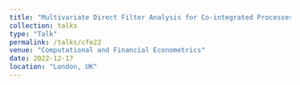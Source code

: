```yaml
---
title: "Multivariate Direct Filter Analysis for Co-integrated Processes"
collection: talks
type: "Talk"
permalink: /talks/cfe22
venue: "Computational and Financial Econometrics"
date: 2022-12-17
location: "London, UK"
---
```

